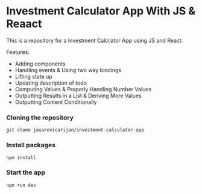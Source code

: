 # Investment Calculator App With JS & Reaact

This is a repository for a Investment Calcilator App using JS and React.

Features:

- Adding components
- Handling events & Using two way bindings
- Lifting state up
- Updating description of todo
- Computing Values & Properly Handling Number Values
- Outputting Results in a List & Deriving More Values
- Outputting Content Conditionally

### Cloning the repository

```shell
git clone jasarevicarijan/investment-calculator-app
```

### Install packages

```shell
npm install
```

### Start the app

```shell
npm run dev
```
